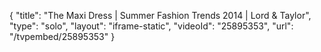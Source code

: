 {
    "title": "The Maxi Dress | Summer Fashion Trends 2014 | Lord & Taylor",
    "type": "solo",
    "layout": "iframe-static",
    "videoId": "25895353",
    "url": "\/tvpembed\/25895353"
}